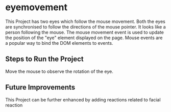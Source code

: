 # eyemovement

This Project has two eyes which follow the mouse movement. Both the eyes are synchronised to follow the directions of the mouse pointer. It looks like a person following the mouse. The mouse movement event is used to update the position of the "eye" element displayed on the page. Mouse events are a popular way to bind the DOM elements to events.

## Steps to Run the Project

Move the mouse to observe the rotation of the eye.

## Future Improvements

This Project can be further enhanced by adding reactions related to facial reaction

